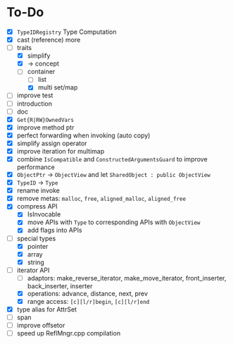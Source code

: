 # To-Do

- [x] `TypeIDRegistry` Type Computation
- [x] cast (reference) more
- [ ] traits
    - [x] simplify
    - [x]  -> concept
    - [ ] container
        - [ ] list
        - [x] multi set/map
- [ ] improve test
- [ ] introduction
- [ ] doc
- [x] `Get{R|RW}OwnedVars`
- [x] improve method ptr
- [x] perfect forwarding when invoking (auto copy)
- [x] simplify assign operator
- [x] improve iteration for multimap
- [x] combine `IsCompatible` and `ConstructedArgumentsGuard` to improve performance
- [x] `ObjectPtr` -> `ObjectView` and let `SharedObject : public ObjectView` 
- [x] `TypeID` -> `Type` 
- [x] rename invoke
- [x] remove metas: `malloc`, `free`, `aligned_malloc`, `aligned_free` 
- [x] compress API
    - [x] IsInvocable
    - [x] move APIs with `Type` to corresponding APIs with `ObjectView` 
    - [x] add flags into APIs
- [ ] special types
    - [x] pointer
    - [x] array
    - [x] string
- [ ] iterator API
    - [ ] adaptors: make_reverse_iterator, make_move_iterator, front_inserter, back_inserter, inserter
    - [x] operations: advance, distance, next, prev
    - [x] range access: `[c][l/r]begin`, `[c][l/r]end`
- [x] type alias for AttrSet
- [ ] span
- [ ] improve offsetor
- [ ] speed up ReflMngr.cpp compilation
